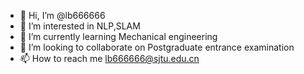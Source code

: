 - 👋 Hi, I’m @lb666666
- 👀 I’m interested in NLP,SLAM
- 🌱 I’m currently learning Mechanical engineering
- 💞️ I’m looking to collaborate on Postgraduate entrance examination
- 📫 How to reach me lb666666@sjtu.edu.cn

<!---
lb666666/lb666666 is a ✨ special ✨ repository because its `README.md` (this file) appears on your GitHub profile.
You can click the Preview link to take a look at your changes.
--->
